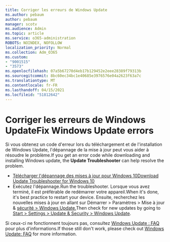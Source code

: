```yaml
---
title: Corriger les erreurs de Windows Update
ms.author: pebaum
author: pebaum
manager: scotv
ms.audience: Admin
ms.topic: article
ms.service: o365-administration
ROBOTS: NOINDEX, NOFOLLOW
localization_priority: Normal
ms.collection: Adm_O365
ms.custom:
- "9001515"
- "3573"
ms.openlocfilehash: 07a5b67270d4eb17b129452e2eee28389f79313b
ms.sourcegitcommit: 8bc60ec34bc1e40685e3976576e04a2623f63a7c
ms.translationtype: MT
ms.contentlocale: fr-FR
ms.lasthandoff: 04/15/2021
ms.locfileid: "51812642"
---
```

# <a name="fix-windows-update-errors"></a><span data-ttu-id="a7a0a-102">Corriger les erreurs de Windows Update</span><span class="sxs-lookup"><span data-stu-id="a7a0a-102">Fix Windows Update errors</span></span>

<span data-ttu-id="a7a0a-103">Si vous obtenez un code d'erreur lors  du téléchargement et de l'installation de Windows Update, l'dépannage de la mise à jour peut vous aider à résoudre le problème.</span><span class="sxs-lookup"><span data-stu-id="a7a0a-103">If you get an error code while downloading and installing Windows update, the **Update Troubleshooter** can help resolve the problem.</span></span>

- [<span data-ttu-id="a7a0a-104">Télécharger l'dépannage des mises à jour pour Windows 10</span><span class="sxs-lookup"><span data-stu-id="a7a0a-104">Download Update Troubleshooter for Windows 10</span></span>](https://support.microsoft.com/help/4027322/windows-update-troubleshooter)
- <span data-ttu-id="a7a0a-105">Exécutez l'dépannage.</span><span class="sxs-lookup"><span data-stu-id="a7a0a-105">Run the troubleshooter.</span></span> <span data-ttu-id="a7a0a-106">Lorsque vous avez terminé, il est préférable de redémarrer votre appareil.</span><span class="sxs-lookup"><span data-stu-id="a7a0a-106">When it's done, it's best practice to restart your device.</span></span> <span data-ttu-id="a7a0a-107">Ensuite, recherchez les nouvelles mises à jour en allant sur Démarrer > Paramètres > Mise à jour & [sécurité > Windows Update.](ms-settings:windowsupdate)</span><span class="sxs-lookup"><span data-stu-id="a7a0a-107">Then check for new updates by going to [Start > Settings > Update & Security > Windows Update](ms-settings:windowsupdate).</span></span>

<span data-ttu-id="a7a0a-108">Si ceux-ci ne fonctionnent toujours pas, consultez [Windows Update : FAQ](https://support.microsoft.com/help/12373/windows-update-faq) pour plus d'informations.</span><span class="sxs-lookup"><span data-stu-id="a7a0a-108">If those still don't work, please check out [Windows Update: FAQ](https://support.microsoft.com/help/12373/windows-update-faq) for more information.</span></span>

